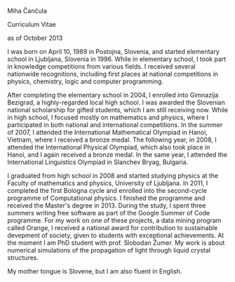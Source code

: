 Miha Čančula

Curriculum Vitae

as of October 2013

I was born on April 10, 1989 in Postojna, Slovenia, and started elementary school in Ljubljana, Slovenia in 1996. While in elementary school, I took part in knowledge competitions from various fields. I received several nationwide recognitions, including first places at national competitions in physics, chemistry, logic and computer programming. 

After completing the elementary school in 2004, I enrolled into Gimnazija Bezigrad, a highly-regarded local high school. I was awarded the Slovenian national scholarship for gifted students, which I am still receiving now. While in high school, I focused mostly on mathematics and physics, where I participated in both national and international competitions. In the summer of 2007, I attended the International Mathematical Olympiad in Hanoi, Vietnam, where I received a bronze medal. The following year, in 2008, I attended the International Physical Olympiad, which also took place in Hanoi, and I again received a bronze medal. In the same year, I attended the International Linguistics Olympiad in Slanchev Bryag, Bulgaria. 

I graduated from high school in 2008 and started studying physics at the Faculty of mathematics and physics, University of Ljubljana. In 2011, I completed the first Bologna cycle and enrolled into the second-cycle programme of Computational physics. I finished the programme and received the Master's degree in 2013. During the study, I spent three summers writing free software as part of the Google Summer of Code programme. For my work on one of these projects, a data mining program called Orange, I received a national award for contribution to sustainable devepment of society, given to students with exceptional achievements. At the moment I am PhD student with prof. Slobodan Žumer. My work is about numerical simulations of the propagation of light through liquid crystal structures. 

My mother tongue is Slovene, but I am also fluent in English. 
